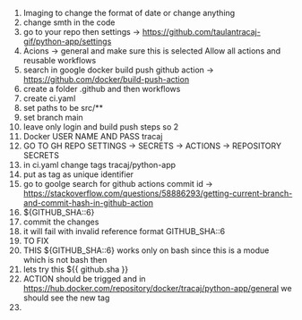 1. Imaging to change the format of date or change anything
2. change smth in the code
3. go to your repo then settings -> https://github.com/taulantracaj-gif/python-app/settings
4. Acions -> general and make sure this is selected
   Allow all actions and reusable workflows
5. search in google docker build push github action -> https://github.com/docker/build-push-action
6. create a folder .github and then workflows
7. create ci.yaml
8. set paths to be src/**
9. set branch main
10. leave only login and build push steps so 2 
11. Docker USER NAME AND PASS tracaj 
12. GO TO GH REPO SETTINGS -> SECRETS -> ACTIONS -> REPOSITORY SECRETS
13. in ci.yaml change tags tracaj/python-app
14. put as tag as unique identifier
   1. go to goolge search for github actions commit id -> https://stackoverflow.com/questions/58886293/getting-current-branch-and-commit-hash-in-github-action
   2. ${GITHUB_SHA::6}
15. commit the changes
16. it will fail with invalid reference format GITHUB_SHA::6
17. TO FIX
   1. THIS ${GITHUB_SHA::6} works only on bash since this is a modue which is not bash then
   2. lets try this ${{ github.sha }}
   3. ACTION should be trigged and in  https://hub.docker.com/repository/docker/tracaj/python-app/general we should see the new tag
18. 